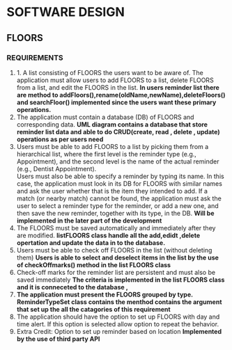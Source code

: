 # SOFTWARE DESIGN
## FLOORS

### REQUIREMENTS
<ol>
  <li>1.	A list consisting of FLOORS
   the users want to be aware of. The application must allow users to add FLOORS
   to a list, delete FLOORS
   from a list, and edit the FLOORS
   in the list.
    <strong> In users reminder list there are method to addFloors(),rename(oldName,newName),deleteFloors() and searchFloor() implemented since the users want these primary operations. </strong>

  </li>
  <li>
    The application must contain a database (DB) of FLOORS
     and corresponding data.
    <strong>UML diagram contains a database that store reminder list data and able to do CRUD(create, read , delete , update) operations as per users need</strong>
  </li>
  <li>
    Users must be able to add FLOORS
     to a list by picking them from a hierarchical list, where the first level is the reminder type (e.g., Appointment), and the second level is the name of the actual reminder (e.g., Dentist Appointment).

  </li>
  Users must also be able to specify a reminder by typing its name. In this case, the application must look in its DB for FLOORS
   with similar names and ask the user whether that is the item they intended to add. If a match (or nearby match) cannot be found, the application must ask the user to select a reminder type for the reminder, or add a new one, and then save the new reminder, together with its type, in the DB.
  <strong>Will be implemented in the later part of the development</strong>

  <li>
    The FLOORS
     must be saved automatically and immediately after they are modified.
    <strong>listFLOORS
     class handle all the add,edidt ,delete opertation and update the data in to the database.</strong>

  </li>
  <li>
    Users must be able to check off FLOORS
     in the list (without deleting them)
    <strong>Users is able to select and deselect items in the list by the use of checkOffmarks() method in the list FLOORS
     class</strong>
  </li>
  <li>
    Check-off marks for the reminder list are persistent and must also be saved immediately
    <strong>The criteria is implemented in the list FLOORS
     class and it is conneceted to the database , </strong>
  </li>
  <li>
   <strong> The application must present the FLOORS
    grouped by type.
    ReminderTypeSet class contains the menthod contains the argument that set up the all the catagories of this requirement</strong>

  </li>
  
  <li>
    The application should have the option to set up FLOORS
     with day and time alert. If this option is selected allow option to repeat the behavior.

  </li>
  <li>
    Extra Credit: Option to set up reminder based on location
    <strong>Implemented by the use of third party API</strong>
  </li>
 
  </ol>
